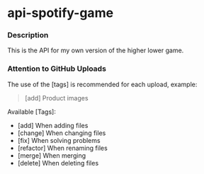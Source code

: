 # api-spotify-game

###  Description
This is the API for my own version of the higher lower game.

###  Attention to GitHub Uploads
The use of the [tags] is recommended for each upload, example:
> [add] Product images

Available [Tags]:
- [add] When adding files
- [change] When changing files
- [fix] When solving problems
- [refactor] When renaming files
- [merge] When merging
- [delete] When deleting files
